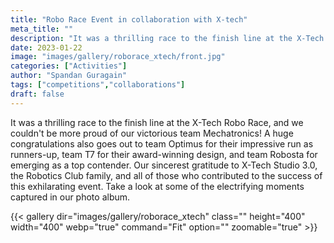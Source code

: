 ```yaml
---
title: "Robo Race Event in collaboration with X-tech"
meta_title: ""
description: "It was a thrilling race to the finish line at the X-Tech Robo Race"
date: 2023-01-22
image: "images/gallery/roborace_xtech/front.jpg"
categories: ["Activities"]
author: "Spandan Guragain"
tags: ["competitions","collaborations"]
draft: false
---
```


It was a thrilling race to the finish line at the X-Tech Robo Race, and we couldn't be more proud of our victorious team Mechatronics! A huge congratulations also goes out to team Optimus for their impressive run as runners-up, team T7 for their award-winning design, and team Robosta for emerging as a top contender. Our sincerest gratitude to X-Tech Studio 3.0, the Robotics Club family, and all of those who contributed to the success of this exhilarating event. Take a look at some of the electrifying moments captured in our photo album.

{{< gallery dir="images/gallery/roborace_xtech" class="" height="400" width="400" webp="true" command="Fit" option="" zoomable="true" >}}

